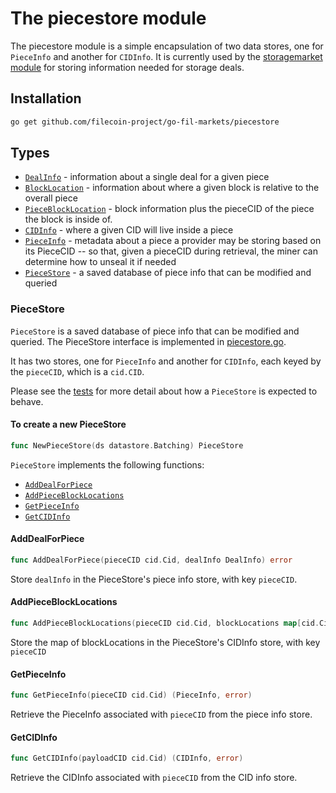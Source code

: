 # The piecestore module

The piecestore module is  a simple encapsulation of two data stores, one for `PieceInfo` and
 another for `CIDInfo`.  It is currently used by the [storagemarket module](../storagemarket) for
  storing information needed for storage deals.

## Installation
```bash
go get github.com/filecoin-project/go-fil-markets/piecestore
```

## Types

* [`DealInfo`](./types.go) - information about a single deal for a given piece
* [`BlockLocation`](./types.go) - information about where a given block is relative to the
 overall
 piece
* [`PieceBlockLocation`](./types.go) - block information plus the pieceCID of the piece the
 block is inside of.
* [`CIDInfo`](./types.go) - where a given CID will live inside a piece
* [`PieceInfo`](./types.go) - metadata about a piece a provider may be storing
 based on
 its PieceCID -- so that, given a pieceCID during retrieval, the miner can determine how to unseal it if needed
* [`PieceStore`](#PieceStore) - a saved database of piece info that can be modified and
 queried

### PieceStore
`PieceStore` is a saved database of piece info that can be modified 
and queried.  The PieceStore interface is implemented in [piecestore.go](./piecestore.go).

It has two stores, one for `PieceInfo` and another for `CIDInfo`, each keyed by the `pieceCID`,
 which is a `cid.CID`.

Please see the [tests](./piecestore_test.go) for more detail about how a `PieceStore` is 
expected to behave. 

#### To create a new PieceStore
```go
func NewPieceStore(ds datastore.Batching) PieceStore
```

`PieceStore` implements the following functions:

* [`AddDealForPiece`](#AddDealForPiece)
* [`AddPieceBlockLocations`](#AddPieceBlockLocations)
* [`GetPieceInfo`](#GetPieceInfo)
* [`GetCIDInfo`](#GetCIDInfo)

#### AddDealForPiece
```go
func AddDealForPiece(pieceCID cid.Cid, dealInfo DealInfo) error
```

Store `dealInfo` in the PieceStore's piece info store, with key `pieceCID`.

#### AddPieceBlockLocations
```go
func AddPieceBlockLocations(pieceCID cid.Cid, blockLocations map[cid.Cid]BlockLocation) error
```

Store the map of blockLocations in the PieceStore's CIDInfo store, with key `pieceCID`

#### GetPieceInfo
```go
func GetPieceInfo(pieceCID cid.Cid) (PieceInfo, error)
```

Retrieve the PieceInfo associated with `pieceCID` from the piece info store.

#### GetCIDInfo
```go
func GetCIDInfo(payloadCID cid.Cid) (CIDInfo, error)
```

Retrieve the CIDInfo associated with `pieceCID` from the CID info store.